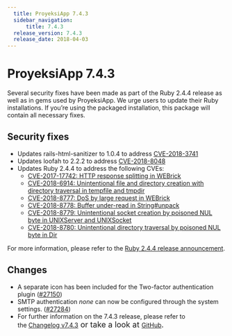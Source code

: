```yaml
---
  title: ProyeksiApp 7.4.3
  sidebar_navigation:
      title: 7.4.3
  release_version: 7.4.3
  release_date: 2018-04-03
---
```



# ProyeksiApp 7.4.3

Several security fixes have been made as part of the Ruby 2.4.4 release
as well as in gems used by ProyeksiApp. We urge users to update their
Ruby installations. If you’re using the packaged installation, this
package will contain all necessary fixes.

## Security fixes

  - Updates rails-html-sanitizer to 1.0.4 to
    address [CVE-2018-3741](http://seclists.org/oss-sec/2018/q1/262)
  - Updates loofah to 2.2.2 to
    address [CVE-2018-8048](http://seclists.org/oss-sec/2018/q1/253)
  - Updates Ruby 2.4.4 to address the following CVEs:
      - [CVE-2017-17742: HTTP response splitting in
        WEBrick](https://www.ruby-lang.org/en/news/2018/03/28/http-response-splitting-in-webrick-cve-2017-17742/)
      - [CVE-2018-6914: Unintentional file and directory creation with
        directory traversal in tempfile and
        tmpdir](https://www.ruby-lang.org/en/news/2018/03/28/unintentional-file-and-directory-creation-with-directory-traversal-cve-2018-6914/)
      - [CVE-2018-8777: DoS by large request in
        WEBrick](https://www.ruby-lang.org/en/news/2018/03/28/large-request-dos-in-webrick-cve-2018-8777/)
      - [CVE-2018-8778: Buffer under-read in
        String\#unpack](https://www.ruby-lang.org/en/news/2018/03/28/buffer-under-read-unpack-cve-2018-8778/)
      - [CVE-2018-8779: Unintentional socket creation by poisoned NUL
        byte in UNIXServer and
        UNIXSocket](https://www.ruby-lang.org/en/news/2018/03/28/poisoned-nul-byte-unixsocket-cve-2018-8779/)
      - [CVE-2018-8780: Unintentional directory traversal by poisoned
        NUL byte in
        Dir](https://www.ruby-lang.org/en/news/2018/03/28/poisoned-nul-byte-dir-cve-2018-8780/)

For more information, please refer to the [Ruby 2.4.4 release
announcement](https://www.ruby-lang.org/en/news/2018/03/28/ruby-2-4-4-released/).

## Changes

  - A separate icon has been included for the Two-factor authentication
    plugin ([\#27150](https://community.openproject.com/wp/27150))
  - SMTP authentication *none* can now be configured through the system
    settings. ([\#27284](https://community.openproject.com/wp/27284))
  - For further information on the 7.4.3 release, please refer to
    the [Changelog
    v7.4.3](https://community.openproject.com/versions/890)<span style="font-size: 1.125rem;"> or take
    a look
    at </span>[GitHub](https://github.com/opf/openproject/tree/v7.4.3)<span style="font-size: 1.125rem;">.</span>



